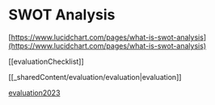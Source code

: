 # SWOT Analysis

[https://www.lucidchart.com/pages/what-is-swot-analysis](https://www.lucidchart.com/pages/what-is-swot-analysis)

[[evaluationChecklist]]

[[_sharedContent/evaluation/evaluation|evaluation]]

[evaluation2023](/_sharedContent/evaluation/evaluation2023.md)


